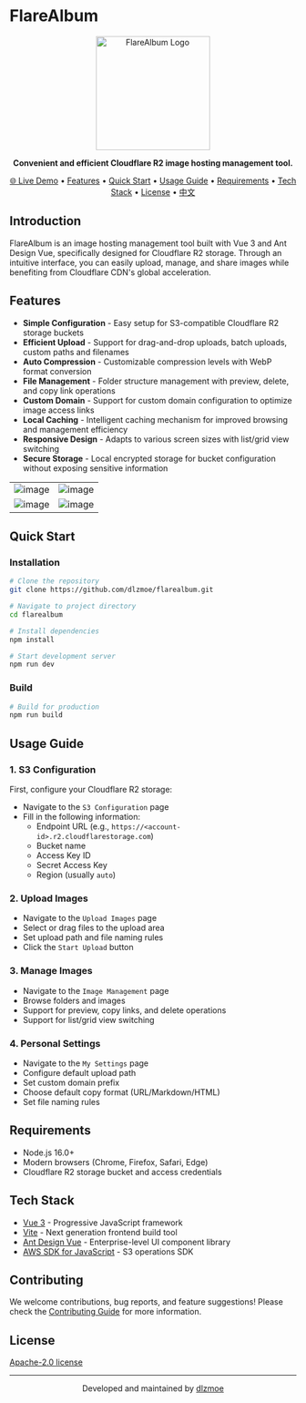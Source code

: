 # FlareAlbum

<p align="center">
  <img src="https://obsidian-images.zishu.me/2025/06/1750388445369.webp" alt="FlareAlbum Logo" width="200">
</p>

<p align="center">
  <strong>Convenient and efficient Cloudflare R2 image hosting management tool.</strong>
</p>

<p align="center">
  <a href="https://flarealbum.zishu.me" target="_blank">🌐 Live Demo</a> •
  <a href="#features">Features</a> •
  <a href="#quick-start">Quick Start</a> •
  <a href="#usage-guide">Usage Guide</a> •
  <a href="#requirements">Requirements</a> •
  <a href="#tech-stack">Tech Stack</a> •
  <a href="#license">License</a> •
  <a href="README.md">中文</a>
</p>

## Introduction

FlareAlbum is an image hosting management tool built with Vue 3 and Ant Design Vue, specifically designed for Cloudflare R2 storage. Through an intuitive interface, you can easily upload, manage, and share images while benefiting from Cloudflare CDN's global acceleration.

## Features

- **Simple Configuration** - Easy setup for S3-compatible Cloudflare R2 storage buckets
- **Efficient Upload** - Support for drag-and-drop uploads, batch uploads, custom paths and filenames
- **Auto Compression** - Customizable compression levels with WebP format conversion
- **File Management** - Folder structure management with preview, delete, and copy link operations
- **Custom Domain** - Support for custom domain configuration to optimize image access links
- **Local Caching** - Intelligent caching mechanism for improved browsing and management efficiency
- **Responsive Design** - Adapts to various screen sizes with list/grid view switching
- **Secure Storage** - Local encrypted storage for bucket configuration without exposing sensitive information

|||
|---|---|
|![image](https://github.com/user-attachments/assets/1cbb9d39-83a5-47f7-96bd-c22c10558003)|![image](https://github.com/user-attachments/assets/8f152002-4abf-4513-9aec-07b09c12c9a2)|
|![image](https://github.com/user-attachments/assets/24a504cf-d59a-4e0a-a92e-ddcf28eacaae)|![image](https://github.com/user-attachments/assets/50b2657a-a9e7-4479-92c1-8d312b94040f)|

## Quick Start

### Installation

```bash
# Clone the repository
git clone https://github.com/dlzmoe/flarealbum.git

# Navigate to project directory
cd flarealbum

# Install dependencies
npm install

# Start development server
npm run dev
```

### Build

```bash
# Build for production
npm run build
```

## Usage Guide

### 1. S3 Configuration

First, configure your Cloudflare R2 storage:

- Navigate to the `S3 Configuration` page
- Fill in the following information:
  - Endpoint URL (e.g., `https://<account-id>.r2.cloudflarestorage.com`)
  - Bucket name
  - Access Key ID
  - Secret Access Key
  - Region (usually `auto`)

### 2. Upload Images

- Navigate to the `Upload Images` page
- Select or drag files to the upload area
- Set upload path and file naming rules
- Click the `Start Upload` button

### 3. Manage Images

- Navigate to the `Image Management` page
- Browse folders and images
- Support for preview, copy links, and delete operations
- Support for list/grid view switching

### 4. Personal Settings

- Navigate to the `My Settings` page
- Configure default upload path
- Set custom domain prefix
- Choose default copy format (URL/Markdown/HTML)
- Set file naming rules

## Requirements

- Node.js 16.0+
- Modern browsers (Chrome, Firefox, Safari, Edge)
- Cloudflare R2 storage bucket and access credentials

## Tech Stack

- [Vue 3](https://v3.vuejs.org/) - Progressive JavaScript framework
- [Vite](https://vitejs.dev/) - Next generation frontend build tool
- [Ant Design Vue](https://antdv.com/) - Enterprise-level UI component library
- [AWS SDK for JavaScript](https://aws.amazon.com/sdk-for-javascript/) - S3 operations SDK

## Contributing

We welcome contributions, bug reports, and feature suggestions! Please check the [Contributing Guide](CONTRIBUTING.md) for more information.

## License

[Apache-2.0 license](LICENSE)

---

<p align="center">
  Developed and maintained by <a href="https://github.com/dlzmoe">dlzmoe</a>
</p> 